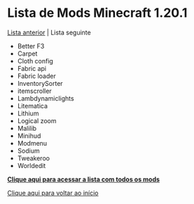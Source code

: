 # Lista de Mods Minecraft 1.20.1

[Lista anterior](mods%201.19.3.md) | Lista seguinte

- Better F3
- Carpet
- Cloth config
- Fabric api
- Fabric loader
- InventorySorter
- itemscroller
- Lambdynamiclights
- Litematica
- Lithium
- Logical zoom
- Malilib
- Minihud
- Modmenu
- Sodium
- Tweakeroo
- Worldedit

[**Clique aqui para acessar a lista com todos os mods**](../todosMods.md)

[Clique aqui para voltar ao início](../README.md)
